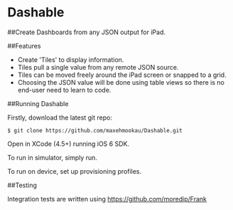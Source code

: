 Dashable
========

##Create Dashboards from any JSON output for iPad.

##Features

* Create 'Tiles' to display information.
* Tiles pull a single value from any remote JSON source.
* Tiles can be moved freely around the iPad screen or snapped to a grid.
* Choosing the JSON value will be done using table views so there is no end-user need to learn to code.

##Running Dashable

Firstly, download the latest git repo:

    $ git clone https://github.com/maxehmookau/Dashable.git

Open in XCode (4.5+) running iOS 6 SDK.

To run in simulator, simply run. 

To run on device, set up provisioning profiles.

##Testing

Integration tests are written using https://github.com/moredip/Frank